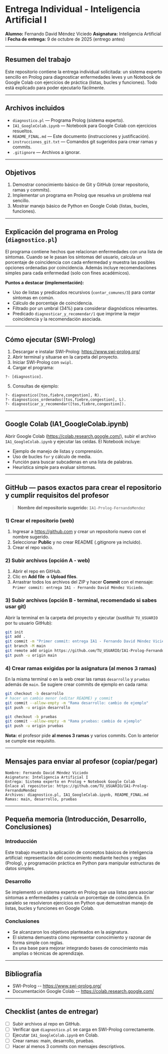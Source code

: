 # Entrega Individual - Inteligencia Artificial I
**Alumno:** Fernando David Méndez Viciedo
**Asignatura:** Inteligencia Artificial I
**Fecha de entrega:** 9 de octubre de 2025 (entrego antes)

---

## Resumen del trabajo
Este repositorio contiene la entrega individual solicitada: un sistema experto sencillo en Prolog para diagnosticar enfermedades leves y un Notebook de Google Colab con ejercicios de práctica (listas, bucles y funciones). Todo está explicado para poder ejecutarlo fácilmente.

---

## Archivos incluidos
- `diagnostico.pl` — Programa Prolog (sistema experto).
- `IA1_GoogleColab.ipynb` — Notebook para Google Colab con ejercicios resueltos.
- `README_FINAL.md` — Este documento (instrucciones y justificación).
- `instrucciones_git.txt` — Comandos git sugeridos para crear ramas y commits.
- `.gitignore` — Archivos a ignorar.

---

## Objetivos
1. Demostrar conocimiento básico de Git y GitHub (crear repositorio, ramas y commits).
2. Implementar un programa en Prolog que resuelva un problema real sencillo.
3. Mostrar manejo básico de Python en Google Colab (listas, bucles, funciones).

---

## Explicación del programa en Prolog (`diagnostico.pl`)
El programa contiene hechos que relacionan enfermedades con una lista de síntomas. Cuando se le pasan los síntomas del usuario, calcula un porcentaje de coincidencia con cada enfermedad y muestra las posibles opciones ordenadas por coincidencia. Además incluye recomendaciones simples para cada enfermedad (solo con fines académicos).

**Puntos a destacar (implementación):**
- Uso de listas y predicados recursivos (`contar_comunes/3`) para contar síntomas en común.
- Cálculo de porcentaje de coincidencia.
- Filtrado por un umbral (34%) para considerar diagnósticos relevantes.
- Predicado `diagnosticar_y_recomendar/1` que imprime la mejor coincidencia y la recomendación asociada.

---

## Cómo ejecutar (SWI-Prolog)
1. Descargar e instalar SWI-Prolog: https://www.swi-prolog.org/
2. Abrir terminal y situarse en la carpeta del proyecto.
3. Iniciar SWI-Prolog con `swipl`.
4. Cargar el programa:
```
?- [diagnostico].
```
5. Consultas de ejemplo:
```
?- diagnostico([tos,fiebre,congestion], R).
?- diagnosticos_ordenados([tos,fiebre,congestion], L).
?- diagnosticar_y_recomendar([tos,fiebre,congestion]).
```

---

## Google Colab (IA1_GoogleColab.ipynb)
Abrir Google Colab (https://colab.research.google.com/), subir el archivo `IA1_GoogleColab.ipynb` y ejecutar las celdas. El Notebook incluye:
- Ejemplo de manejo de listas y comprensión.
- Uso de bucles `for` y cálculo de media.
- Función para buscar subcadenas en una lista de palabras.
- Heurística simple para evaluar síntomas.

---

## GitHub — pasos exactos para crear el repositorio y cumplir requisitos del profesor
> **Nombre del repositorio sugerido:** `IA1-Prolog-FernandoMendez`

### 1) Crear el repositorio (web)
1. Ingresar a https://github.com y crear un repositorio nuevo con el nombre sugerido.
2. Seleccionar **Public** y no crear README (.gitignore ya incluido).
3. Crear el repo vacío.

### 2) Subir archivos (opción A - web)
1. Abrir el repo en GitHub.
2. Clic en **Add file -> Upload files**.
3. Arrastrar todos los archivos del ZIP y hacer **Commit** con el mensaje: `Primer commit: entrega IA1 - Fernando David Méndez Viciedo`.

### 3) Subir archivos (opción B - terminal, recomendado si sabes usar git)
Abrir la terminal en la carpeta del proyecto y ejecutar (sustituir `TU_USUARIO` por tu usuario GitHub):
```bash
git init
git add .
git commit -m "Primer commit: entrega IA1 - Fernando David Méndez Viciedo"
git branch -M main
git remote add origin https://github.com/TU_USUARIO/IA1-Prolog-FernandoMendez.git
git push -u origin main
```

### 4) Crear ramas exigidas por la asignatura (al menos 3 ramas)
En la misma terminal o en la web crear las ramas `desarrollo` y `pruebas` además de `main`. Se sugiere crear commits de ejemplo en cada rama:
```bash
git checkout -b desarrollo
# hacer un cambio menor (editar README) y commit
git commit --allow-empty -m "Rama desarrollo: cambio de ejemplo"
git push -u origin desarrollo

git checkout -b pruebas
git commit --allow-empty -m "Rama pruebas: cambio de ejemplo"
git push -u origin pruebas
```

**Nota:** el profesor pide **al menos 3 ramas** y varios commits. Con lo anterior se cumple ese requisito.

---

## Mensajes para enviar al profesor (copiar/pegar)
```
Nombre: Fernando David Méndez Viciedo
Asignatura: Inteligencia Artificial I
Entrega: Sistema experto en Prolog + Notebook Google Colab
Enlace al repositorio: https://github.com/TU_USUARIO/IA1-Prolog-FernandoMendez
Archivos: diagnostico.pl, IA1_GoogleColab.ipynb, README_FINAL.md
Ramas: main, desarrollo, pruebas
```

---

## Pequeña memoria (Introducción, Desarrollo, Conclusiones)
### Introducción
Este trabajo muestra la aplicación de conceptos básicos de inteligencia artificial: representación del conocimiento mediante hechos y reglas (Prolog), y programación práctica en Python para manipular estructuras de datos simples.

### Desarrollo
Se implementó un sistema experto en Prolog que usa listas para asociar síntomas a enfermedades y calcula un porcentaje de coincidencia. En paralelo se resolvieron ejercicios en Python que demuestran manejo de listas, bucles y funciones en Google Colab.

### Conclusiones
- Se alcanzaron los objetivos planteados en la asignatura.
- El sistema demuestra cómo representar conocimiento y razonar de forma simple con reglas.
- Es una base para mejorar integrando bases de conocimiento más amplias o técnicas de aprendizaje.

---

## Bibliografía
- SWI-Prolog -- https://www.swi-prolog.org/
- Documentación Google Colab -- https://colab.research.google.com/

---

## Checklist (antes de entregar)
- [ ] Subir archivos al repo en GitHub.
- [ ] Verificar que `diagnostico.pl` se carga en SWI-Prolog correctamente.
- [ ] Ejecutar `IA1_GoogleColab.ipynb` en Colab.
- [ ] Crear ramas: main, desarrollo, pruebas.
- [ ] Hacer al menos 3 commits con mensajes descriptivos.
